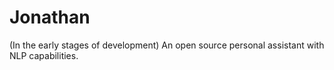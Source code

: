 Jonathan
========

(In the early stages of development) An open source personal assistant with NLP capabilities.
